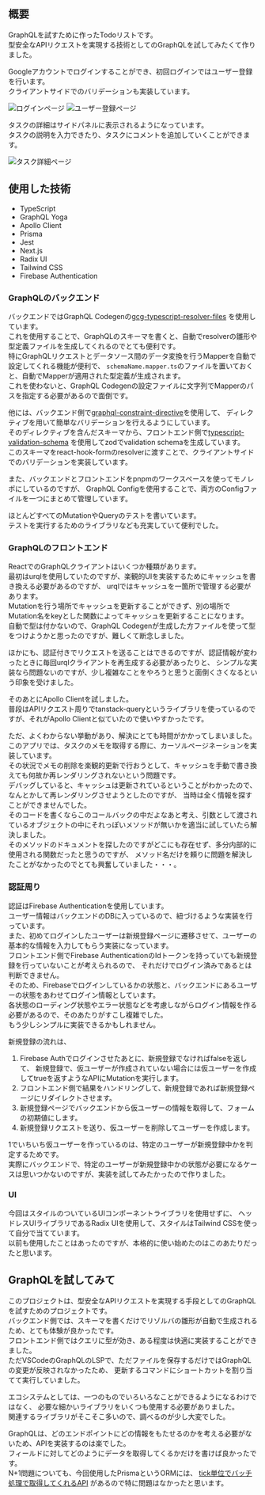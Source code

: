 ## 概要

GraphQLを試すために作ったTodoリストです。  
型安全なAPIリクエストを実現する技術としてのGraphQLを試してみたくて作りました。  

Googleアカウントでログインすることができ、初回ログインではユーザー登録を行います。  
クライアントサイドでのバリデーションも実装しています。

![ログインページ](/screenshots/evodo-graphql-login.png)
![ユーザー登録ページ](/screenshots/evodo-graphql-welcome.png)  

タスクの詳細はサイドパネルに表示されるようになっています。  
タスクの説明を入力できたり、タスクにコメントを追加していくことができます。  

![タスク詳細ページ](/screenshots/evodo-graphql-detail.png)  

## 使用した技術

- TypeScript
- GraphQL Yoga
- Apollo Client
- Prisma
- Jest
- Next.js
- Radix UI
- Tailwind CSS
- Firebase Authentication

### GraphQLのバックエンド

バックエンドではGraphQL Codegenの[gcg-typescript-resolver-files](https://github.com/eddeee888/graphql-code-generator-plugins)
を使用しています。  
これを使用することで、GraphQLのスキーマを書くと、自動でresolverの雛形や型定義ファイルを生成してくれるのでとても便利です。  
特にGraphQLリクエストとデータソース間のデータ変換を行うMapperを自動で設定してくれる機能が便利で、
`schemaName.mapper.ts`のファイルを置いておくと、自動でMapperが適用された型定義が生成されます。  
これを使わないと、GraphQL Codegenの設定ファイルに文字列でMapperのパスを指定する必要があるので面倒です。  

他には、バックエンド側で[graphql-constraint-directive](https://github.com/confuser/graphql-constraint-directive)を使用して、
ディレクティブを用いて簡単なバリデーションを行えるようにしています。  
そのディレクティブを含んだスキーマから、フロントエンド側で[typescript-validation-schema](https://github.com/Code-Hex/graphql-codegen-typescript-validation-schema)
を使用してzodでvalidation schemaを生成しています。  
このスキーマをreact-hook-formのresolverに渡すことで、クライアントサイドでのバリデーションを実装しています。  

また、バックエンドとフロントエンドをpnpmのワークスペースを使ってモノレポにしているのですが、
GraphQL Configを使用することで、両方のConfigファイルを一つにまとめて管理しています。  

ほとんどすべてのMutationやQueryのテストを書いています。  
テストを実行するためのライブラリなども充実していて便利でした。  

### GraphQLのフロントエンド

ReactでのGraphQLクライアントはいくつか種類があります。  
最初はurqlを使用していたのですが、楽観的UIを実装するためにキャッシュを書き換える必要があるのですが、
urqlではキャッシュを一箇所で管理する必要があります。  
Mutationを行う場所でキャッシュを更新することができず、別の場所でMutation名をkeyとした関数によってキャッシュを更新することになります。  
自動で型は付かないので、GraphQL Codegenが生成した方ファイルを使って型をつけようかと思ったのですが、難しくて断念しました。  

ほかにも、認証付きでリクエストを送ることはできるのですが、認証情報が変わったときに毎回urqlクライアントを再生成する必要があったりと、
シンプルな実装なら問題ないのですが、少し複雑なことをやろうと思うと面倒くさくなるという印象を受けました。  

そのあとにApollo Clientを試しました。  
普段はAPIリクエスト周りでtanstack-queryというライブラリを使っているのですが、それがApollo Clientと似ていたので使いやすかったです。

ただ、よくわからない挙動があり、解決にとても時間がかかってしまいました。  
このアプリでは、タスクのメモを取得する際に、カーソルページネーションを実装しています。  
その状況でメモの削除を楽観的更新で行おうとして、キャッシュを手動で書き換えても何故か再レンダリングされないという問題です。  
デバッグしていると、キャッシュは更新されているということがわかったので、なんとかして再レンダリングさせようとしたのですが、
当時は全く情報を探すことができませんでした。  
そのコードを書くならこのコールバックの中だよなあと考え、引数として渡されているオブジェクトの中にそれっぽいメソッドが無いかを適当に試していたら解決しました。  
そのメソッドのドキュメントを探したのですがどこにも存在せず、多分内部的に使用される関数だったと思うのですが、
メソッド名だけを頼りに問題を解決したことがなかったのでとても興奮していました・・・。

### 認証周り

認証はFirebase Authenticationを使用しています。  
ユーザー情報はバックエンドのDBに入っているので、紐づけるような実装を行っています。  
また、初めてログインしたユーザーは新規登録ページに遷移させて、ユーザーの基本的な情報を入力してもらう実装になっています。  
フロントエンド側でFirebase AuthenticationのIdトークンを持っていても新規登録を行っていないことが考えられるので、
それだけでログイン済みであるとは判断できません。  
そのため、Firebaseでログインしているかの状態と、バックエンドにあるユーザーの状態をあわせてログイン情報としています。  
各状態のローディング状態やエラー状態などを考慮しながらログイン情報を作る必要があるので、そのあたりがすこし複雑でした。  
もう少しシンプルに実装できるかもしれません。  

新規登録の流れは、

1. Firebase Authでログインさせたあとに、新規登録でなければfalseを返して、
新規登録で、仮ユーザーが作成されていない場合には仮ユーザーを作成してtrueを返すようなAPIにMutationを実行します。  
2. フロントエンド側で結果をハンドリングして、新規登録であれば新規登録ページにリダイレクトさせます。  
3. 新規登録ページでバックエンドから仮ユーザーの情報を取得して、フォームの初期値にします。  
4. 新規登録リクエストを送り、仮ユーザーを削除してユーザーを作成します。  

1でいちいち仮ユーザーを作っているのは、特定のユーザーが新規登録中かを判定するためです。  
実際にバックエンドで、特定のユーザーが新規登録中かの状態が必要になるケースは思いつかないのですが、実装を試してみたかったので作りました。

### UI

今回はスタイルのついているUIコンポーネントライブラリを使用せずに、
ヘッドレスUIライブラリであるRadix UIを使用して、スタイルはTailwind CSSを使って自分で当てています。  
以前も使用したことはあったのですが、本格的に使い始めたのはこのあたりだったと思います。  

## GraphQLを試してみて

このプロジェクトは、型安全なAPIリクエストを実現する手段としてのGraphQLを試すためのプロジェクトです。  
バックエンド側では、スキーマを書くだけでリゾルバの雛形が自動で生成されるため、とても体験が良かったです。  
フロントエンド側ではクエリに型が効き、ある程度は快適に実装することができました。  
ただVSCodeのGraphQLのLSPで、ただファイルを保存するだけではGraphQLの変更が反映されなかったため、
更新するコマンドにショートカットを割り当てて実行していました。

エコシステムとしては、一つのものでいろいろなことができるようになるわけではなく、
必要な細かいライブラリをいくつも使用する必要がありました。  
関連するライブラリがそこそこ多いので、調べるのが少し大変でした。

GraphQLは、どのエンドポイントにどの情報をもたせるのかを考える必要がないため、APIを実装するのは楽でした。  
フィールドに対してどのようにデータを取得してくるかだけを書けば良かったです。  
N+1問題についても、今回使用したPrismaというORMには、
[tick単位でバッチ処理で取得してくれるAPI](https://www.prisma.io/docs/orm/prisma-client/queries/query-optimization-performance#solving-the-n1-problem)
があるので特に問題はなかったと思います。
